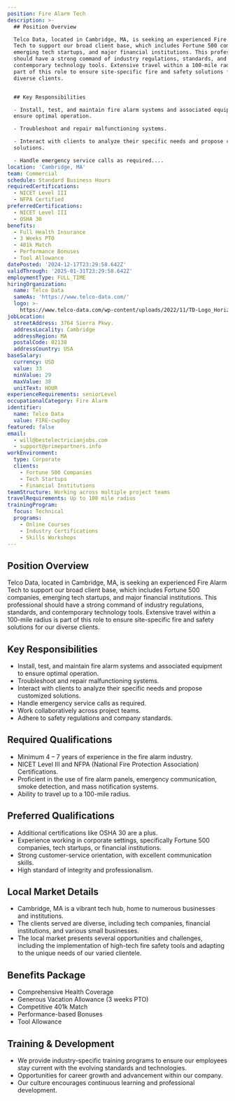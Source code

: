 ```yaml
---
position: Fire Alarm Tech
description: >-
  ## Position Overview

  Telco Data, located in Cambridge, MA, is seeking an experienced Fire Alarm
  Tech to support our broad client base, which includes Fortune 500 companies,
  emerging tech startups, and major financial institutions. This professional
  should have a strong command of industry regulations, standards, and
  contemporary technology tools. Extensive travel within a 100-mile radius is
  part of this role to ensure site-specific fire and safety solutions for our
  diverse clients.


  ## Key Responsibilities

  - Install, test, and maintain fire alarm systems and associated equipment to
  ensure optimal operation.

  - Troubleshoot and repair malfunctioning systems.

  - Interact with clients to analyze their specific needs and propose customized
  solutions.

  - Handle emergency service calls as required....
location: 'Cambridge, MA'
team: Commercial
schedule: Standard Business Hours
requiredCertifications:
  - NICET Level III
  - NFPA Certified
preferredCertifications:
  - NICET Level III
  - OSHA 30
benefits:
  - Full Health Insurance
  - 3 Weeks PTO
  - 401k Match
  - Performance Bonuses
  - Tool Allowance
datePosted: '2024-12-17T23:29:58.642Z'
validThrough: '2025-01-31T23:29:58.642Z'
employmentType: FULL_TIME
hiringOrganization:
  name: Telco Data
  sameAs: 'https://www.telco-data.com/'
  logo: >-
    https://www.telco-data.com/wp-content/uploads/2022/11/TD-Logo_Horizontal_Color.webp
jobLocation:
  streetAddress: 3764 Sierra Pkwy.
  addressLocality: Cambridge
  addressRegion: MA
  postalCode: 02138
  addressCountry: USA
baseSalary:
  currency: USD
  value: 33
  minValue: 29
  maxValue: 38
  unitText: HOUR
experienceRequirements: seniorLevel
occupationalCategory: Fire Alarm
identifier:
  name: Telco Data
  value: FIRE-cwp0oy
featured: false
email:
  - will@bestelectricianjobs.com
  - support@primepartners.info
workEnvironment:
  type: Corporate
  clients:
    - Fortune 500 Companies
    - Tech Startups
    - Financial Institutions
teamStructure: Working across multiple project teams
travelRequirements: Up to 100 mile radius
trainingProgram:
  focus: Technical
  programs:
    - Online Courses
    - Industry Certifications
    - Skills Workshops
---
```




## Position Overview
Telco Data, located in Cambridge, MA, is seeking an experienced Fire Alarm Tech to support our broad client base, which includes Fortune 500 companies, emerging tech startups, and major financial institutions. This professional should have a strong command of industry regulations, standards, and contemporary technology tools. Extensive travel within a 100-mile radius is part of this role to ensure site-specific fire and safety solutions for our diverse clients.

## Key Responsibilities
- Install, test, and maintain fire alarm systems and associated equipment to ensure optimal operation.
- Troubleshoot and repair malfunctioning systems.
- Interact with clients to analyze their specific needs and propose customized solutions.
- Handle emergency service calls as required.
- Work collaboratively across project teams.
- Adhere to safety regulations and company standards.

## Required Qualifications
- Minimum 4 – 7 years of experience in the fire alarm industry.
- NICET Level III and NFPA (National Fire Protection Association) Certifications.
- Proficient in the use of fire alarm panels, emergency communication, smoke detection, and mass notification systems.
- Ability to travel up to a 100-mile radius.

## Preferred Qualifications
- Additional certifications like OSHA 30 are a plus.
- Experience working in corporate settings, specifically Fortune 500 companies, tech startups, or financial institutions.
- Strong customer-service orientation, with excellent communication skills.
- High standard of integrity and professionalism.

## Local Market Details
- Cambridge, MA is a vibrant tech hub, home to numerous businesses and institutions.
- The clients served are diverse, including tech companies, financial institutions, and various small businesses.
- The local market presents several opportunities and challenges, including the implementation of high-tech fire safety tools and adapting to the unique needs of our varied clientele.

## Benefits Package
- Comprehensive Health Coverage
- Generous Vacation Allowance (3 weeks PTO)
- Competitive 401k Match
- Performance-based Bonuses
- Tool Allowance

## Training & Development
- We provide industry-specific training programs to ensure our employees stay current with the evolving standards and technologies.
- Opportunities for career growth and advancement within our company.
- Our culture encourages continuous learning and professional development.
